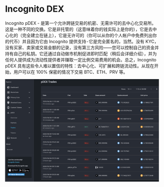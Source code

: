 # Incognito DEX

Incognito pDEX - 是第一个允许跨链交易的机密、无需许可的去中心化交易所。这是一种不同的交换。它是非托管的（这意味着你的钱实际上是你的），它是去中心化的（完全建立在链上），它是无许可的（你可以从你的个人帐户中免费列出你的代币）并且因为它由 Incognito 提供支持 - 它是完全匿名的，当然。没有 KYC，没有买家、卖家或交易金额的记录，没有第三方风险——您可以控制自己的资金并持有自己的私钥。它还通过自动做市机制促进即时匹配（稍后会详细介绍），并为任何人提供成为流动性提供者并赚取一定比例交易费用的机会。总之，Incognito pDEX 具有这些令人难以置信的特性：去中心化、可扩展和跨链流动性。从现在开始，用户可以在 100% 保密的情况下交易 BTC、ETH、PRV 等。

![incognitodex-dapp-exchanges-eth-image1_094da1da0a95fa8d4b2f4cf1d12ccf49](incognitodex-dapp-exchanges-eth-image1_094da1da0a95fa8d4b2f4cf1d12ccf49.png)

